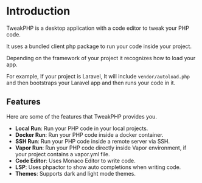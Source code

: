 # Introduction

TweakPHP is a desktop application with a code editor to tweak your PHP code.

It uses a bundled client php package to run your code inside your project.

Depending on the framework of your project it recognizes how to load your app.

For example, If your project is Laravel, It will include `vendor/autoload.php` and then bootstraps your Laravel app and then runs your code in it.

## Features

Here are some of the features that TweakPHP provides you.

- **Local Run**: Run your PHP code in your local projects.
- **Docker Run**: Run your PHP code inside a docker container.
- **SSH Run**: Run your PHP code inside a remote server via SSH.
- **Vapor Run**: Run your PHP code directly inside Vapor environment, if your project contains a vapor.yml file.
- **Code Editor**: Uses Monaco Editor to write code.
- **LSP**: Uses phpactor to show auto completions when writing code.
- **Themes**: Supports dark and light mode themes.
